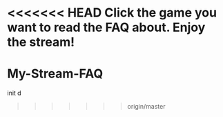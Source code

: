 <<<<<<< HEAD
Click the game you want to read the FAQ about.  Enjoy the stream!
=======
# My-Stream-FAQ
init
d
>>>>>>> origin/master
